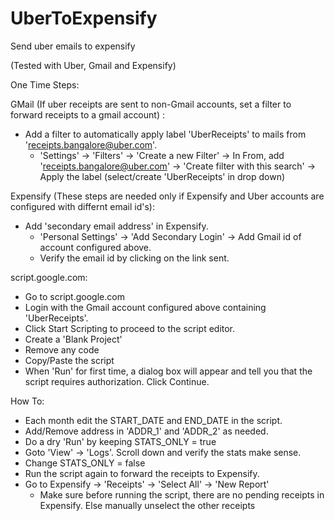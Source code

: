 # UberToExpensify
Send uber emails to expensify

(Tested with Uber, Gmail and Expensify)

One Time Steps:

GMail (If uber receipts are sent to non-Gmail accounts, set a filter to forward receipts to a gmail account) :
- Add a filter to automatically apply label 'UberReceipts' to mails from 'receipts.bangalore@uber.com'.
  * 'Settings' -> 'Filters' -> 'Create a new Filter' -> In From, add 'receipts.bangalore@uber.com' -> 'Create filter with this search' -> Apply the label (select/create 'UberReceipts' in drop down)

Expensify (These steps are needed only if Expensify and Uber accounts are configured with differnt email id's):
- Add 'secondary email address' in Expensify.
  * 'Personal Settings' -> 'Add Secondary Login' -> Add Gmail id of account configured above.
  * Verify the email id by clicking on the link sent.

script.google.com:
- Go to script.google.com
- Login with the Gmail account configured above containing 'UberReceipts'.
- Click Start Scripting to proceed to the script editor.
- Create a 'Blank Project'
- Remove any code
- Copy/Paste the script
- When 'Run' for first time, a dialog box will appear and tell you that the script requires authorization. Click Continue. 

How To:
- Each month edit the START_DATE and END_DATE in the script.
- Add/Remove address in 'ADDR_1' and 'ADDR_2' as needed.
- Do a dry 'Run' by keeping STATS_ONLY = true
- Goto 'View' -> 'Logs'. Scroll down and verify the stats make sense.
- Change STATS_ONLY = false
- Run the script again to forward the receipts to Expensify.
- Go to Expensify -> 'Receipts' -> 'Select All' -> 'New Report'
  * Make sure before running the script, there are no pending receipts in Expensify. Else manually unselect the other receipts 

